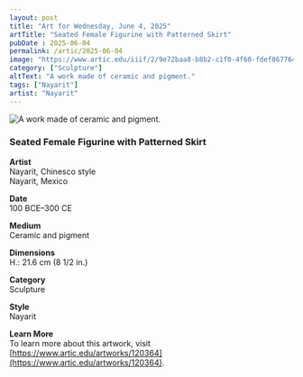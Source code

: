 ```yaml
---
layout: post
title: "Art for Wednesday, June 4, 2025"
artTitle: "Seated Female Figurine with Patterned Skirt"
pubDate : 2025-06-04
permalink: /artic/2025-06-04
image: "https://www.artic.edu/iiif/2/9e72baa8-b8b2-c1f0-4f60-fdef867764d8/full/843,/0/default.jpg"
category: ["Sculpture"]
altText: "A work made of ceramic and pigment."
tags: ["Nayarit"]
artist: "Nayarit"
---
```

 
<img src='https://www.artic.edu/iiif/2/9e72baa8-b8b2-c1f0-4f60-fdef867764d8/full/843,/0/default.jpg' alt='A work made of ceramic and pigment.' style='border-radius=5px'> 
 
### Seated Female Figurine with Patterned Skirt
 
**Artist**<br>
Nayarit, Chinesco style<br>
Nayarit, Mexico
 
**Date**<br>
100 BCE–300 CE
 
**Medium**<br>
Ceramic and pigment
 
**Dimensions**<br>
H.: 21.6 cm (8 1/2 in.)
 
**Category**<br>
Sculpture
 
**Style**<br>
Nayarit
 
**Learn More**<br>
To learn more about this artwork, visit [https://www.artic.edu/artworks/120364](https://www.artic.edu/artworks/120364).